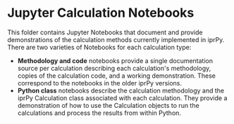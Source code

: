# Jupyter Calculation Notebooks

This folder contains Jupyter Notebooks that document and provide demonstrations of the calculation methods currently implemented in iprPy.  There are two varieties of Notebooks for each calculation type:

- __Methodology and code__ notebooks provide a single documentation source per calculation describing each calculation's methodology, copies of the calculation code, and a working demonstration.  These correspond to the notebooks in the older iprPy versions.
- __Python class__ notebooks describe the calculation methodology and the iprPy Calculation class associated with each calculation.  They provide a demonstration of how to use the Calculation objects to run the calculations and process the results from within Python.
